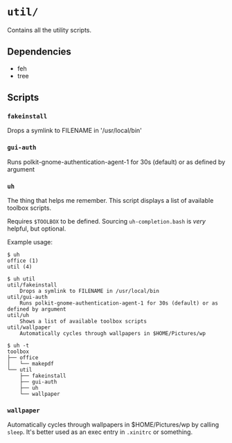 # `util/`

Contains all the utility scripts.

## Dependencies

* feh
* tree

## Scripts

### `fakeinstall`

Drops a symlink to FILENAME in '/usr/local/bin'

### `gui-auth`

Runs polkit-gnome-authentication-agent-1 for 30s (default) or as defined by argument

### `uh`

The thing that helps me remember. This script displays a list of available toolbox scripts.

Requires `$TOOLBOX` to be defined.
Sourcing `uh-completion.bash` is *very* helpful, but optional.

Example usage:
```
$ uh
office (1)
util (4)

$ uh util
util/fakeinstall
    Drops a symlink to FILENAME in /usr/local/bin
util/gui-auth
    Runs polkit-gnome-authentication-agent-1 for 30s (default) or as defined by argument
util/uh
    Shows a list of available toolbox scripts
util/wallpaper
    Automatically cycles through wallpapers in $HOME/Pictures/wp
    
$ uh -t
toolbox
├── office
│   └── makepdf
└── util
    ├── fakeinstall
    ├── gui-auth
    ├── uh
    └── wallpaper
```


### `wallpaper`

Automatically cycles through wallpapers in $HOME/Pictures/wp by calling `sleep`. It's better used as an exec entry in `.xinitrc` or something.


